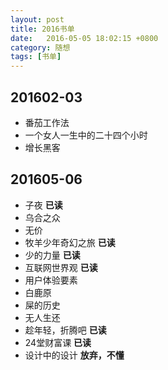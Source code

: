 ```yaml
---
layout: post
title: 2016书单
date:   2016-05-05 18:02:15 +0800
category: 随想
tags: [书单]
---
```


## 201602-03
* 番茄工作法
* 一个女人一生中的二十四个小时
* 增长黑客

## 201605-06
* 子夜 <b>已读</b>
* 乌合之众 
* 无价
* 牧羊少年奇幻之旅 <b>已读</b>
* 少的力量 <b>已读</b>
* 互联网世界观 <b>已读</b>
* 用户体验要素 
* 白鹿原
* 屎的历史
* 无人生还
* 趁年轻，折腾吧 <b>已读</b>
* 24堂财富课 <b>已读</b>
* 设计中的设计 <b>放弃，不懂</b>

